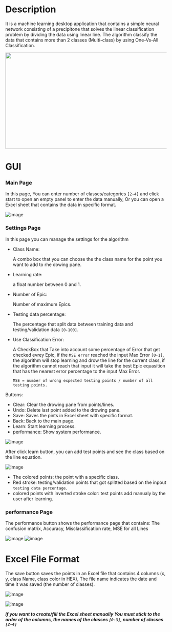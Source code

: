 # Description

It is a machine learning desktop application that contains a simple neural network consisting of a precipitone that solves the linear classification problem by dividing the data using linear line.
The algorithm classify the data that contains more than 2 classes (Multi-class) by using One-Vs-All Classification.

<img src="https://user-images.githubusercontent.com/103585755/183695881-49cba57c-86cb-4341-b336-c3df3f2b990e.png" width="600" height="300">

# GUI

### Main Page

  In this page, You can enter number of classes/categories `[2-4]` and click start to open an empty panel to enter the data manually, Or you can open a Excel sheet that contains the data in specific format.
  
  ![image](https://user-images.githubusercontent.com/103585755/183696738-b6219563-7664-499f-87e5-a72acf643cd4.png)


### Settings Page

  In this page you can manage the settings for the algorithm
  
  * Class Name:
  
      A combo box that you can choose the the class name for the point you want to add to rhe dowing pane.
  * Learning rate: 
  
      a float number between 0 and 1.
  * Number of Epic:
  
      Number of maximum Epics.
  * Testing data percentage:
  
      The percentage that split data between training data and testing/validation data `[0-100]`.
  * Use Classification Error:
  
      A CheckBox that Take into account some percentage of Error that get checked evrey Epic, if the `MSE error` reached the input Max Error `[0-1]`, the algorithm will stop learning and drow the line for the current class, if the algorithm cannot reach that input it will take the best Epic equasition that has the nearest error percentage to the input Max Error.
    ```
    MSE = number of wrong expected testing points / number of all testing points.
    ```
  Buttons:
  
  * Clear: Clear the drowing pane from points/lines.
  * Undo: Delete last point added to the drowing pane.
  * Save: Saves the pints in Excel sheet with specific format.
  * Back: Back to the main page.
  * Learn: Start learning process.
  * performance: Show system performance.

![image](https://user-images.githubusercontent.com/103585755/183707911-f962e7ba-ecef-4d0b-8cbc-fe063459de2c.png)

After click learn button, you can add test points and see the class based on the line equation.

![image](https://user-images.githubusercontent.com/103585755/183708694-899f0739-49bc-40a9-905f-fa6c69aba388.png)

  * The colored points: the point with a specific class.
  * Red stroke: testing/validation points that got splitted based on the inpout `testing data percentage`.
  * colored points with inverted stroke color: test points add manualy by the user after learning.

### performance Page
  
  The performance button shows the performance page that contains: The confusion matrix, Accuracy, Misclassification rate, MSE for all Lines
  
![image](https://user-images.githubusercontent.com/103585755/183710310-cf10b773-973d-4306-ab0d-4ab8c060fcdb.png)
![image](https://user-images.githubusercontent.com/103585755/183710683-c2eaa1fa-2482-4475-a074-8ff044b97687.png)



# Excel File Format
  
  The save button saves the points in an Excel file that contains 4 columns (x, y, class Name, class color in HEX), The file name indicates the date and time it was saved (the number of classes).
  
  ![image](https://user-images.githubusercontent.com/103585755/183712191-2484f913-d090-4508-9213-5521434ae123.png)
  
  ![image](https://user-images.githubusercontent.com/103585755/183712786-316c8ff5-27cf-4f21-bf7c-fc860f0bad5d.png)

  ***if you want to create/fill the Excel sheet manually You must stick to the order of the columns, the names of the classes `[0-3]`, number of classes `[2-4]`***
  






